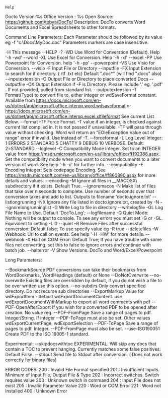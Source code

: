

    
    Help
Docto Version:%s
Office Version : %s
Open Source: https://github.com/tobya/DocTo/
Description: DocTo converts Word Documents and Excel Spreadsheets to other formats.

Command Line Parameters:
Each Parameter should be followed by its value eg
        -f "c:\Docs\MyDoc.doc"
Parameters markers are case insensitive.

  -H  This message
      --HELP -?
  -WD Use Word for Converstion (Default). Help '-h -wd'
      --word
  -XL Use Excel for Conversion. Help '-h -xl'
      --excel
  -PP Use Powerpoint for Conversion. help '-h -pp'
      --powerpoint
  -VS Use Visio for Conversion. 
      --visio
  -F  Input File or Directory
      --inputfile
  -FX Input Extension to search for if directory. (.rtf .txt etc)
      Default ".doc*" (will find ".docx" also)
      --inputextension
  -O  Output File or Directory to place converted Docs
      --outputfile
  -OX Output Extension if -F is Directory. Please include '.' eg. '.pdf' .
      If not provided, pulled from standard list.
      --outputextension
  -T  Format(Type) to convert file to, either integer or wdSaveFormat constant.
      Available from
      https://docs.microsoft.com/en-us/dotnet/api/microsoft.office.interop.word.wdsaveformat
      or https://docs.microsoft.com/en-us/dotnet/api/microsoft.office.interop.excel.xlfileformat
      See current List Below.
      --format
  -TF Force Format. -T value if an integer, is checked against current list
      compiled in. It is not passed if unavailable.  -TF will pass through value
      without checking. Word will return an "EOleException  Value out of range"
      error if invalid. Use instead of -T.
      --forceformat
  -L  Log Level Integer: 1 ERRORS 2 STANDARD 5 CHATTY 9 DEBUG 10 VERBOSE. Default: 2=STANDARD
      --loglevel
  -C  Compatibility Mode Integer. Set to an INTEGER value from
      https://msdn.microsoft.com/en-us/library/office/ff192388.aspx.
      Set the compatibility mode when you want to convert documents to a later
      version of word. See help '-h -c' for further info.
      --compatibility
  -E  Encoding Integer: Sets codepage Encoding.  See
      https://msdn.microsoft.com/en-us/library/office/ff860880.aspx
      for more details and values.
      --encoding
  -M  Ignore all files in __MACOSX\ subdirectory if it exists.  Default True.
      --ignoremacos
  -N  Make list of files that take over n seconds to complete.
      Use number of seconds over that conversion takes and add to list.
      Outputs to filename 'docto.ignore.txt'
      --listlongrunning
  -NX Ignore any file listed in docto.ignore.txt, created by -N
      --ignorelongrunninglist
  -G  Write Log to file in directory
      --writelogfile
  -GL Log File Name to Use. Default 'DocTo.Log';
      --logfilename
  -Q  Quiet Mode: Nothing will be output to console.  To see any errors you must
      set -G or -GL. Equivalent to setting -L 0
      --quiet
  -R  Remove Files after successful conversion: Default false; To use specify
      value eg -R true
      --deletefiles
  -W  Webhook: Url to call on events. See help '-H -HW' for more details.
      --webhook
  -X  Halt on COM Error: Default True;  If you have trouble with some files
      not converting, set this to false to ignore errors and continue with
      batch job.
      --halterror
  -V  Show Versions.  DocTo and Word/Excel/Powerpoint

Long Parameters:

  --BookmarkSource
      PDF conversions can take their bookmarks from
      WordBookmarks, WordHeadings (default) or None
  --DoNotOverwrite
  --no-overwrite
      Existing files are overridden by default, if you do not wish a file to be
      over written use this option.
  --no-subdirs Only convert specified directory. Do not recurse sub directories
  --ExportMarkup Value for wdExportItem - default wdExportDocumentContent.
      use    wdExportDocumentWithMarkup to export all word comments with pdf
  --PDF-OpenAfterExport
      If you wish for a converted PDF to be opened after creation. No value req.
  --PDF-FromPage
      Save a range of pages to pdf. Integer/String. If integer --PDF-ToPage must also be set.
      Other values wdExportCurrentPage, wdExportSelection
  --PDF-ToPage
      Save a range of pages to pdf. Integer. --PDF-FromPage must also be set.
  --use-ISO190051 Create PDF to the ISO 19005-1 standard.




Experimental:
  --skipdocswithtoc
      EXPERIMENTAL.  Will skip any docs that contain a TOC to prevent hanging.
      Currently matches some false positives.  Default False.
  --stdout
      Send file to Stdout after conversion. ( Does not work correctly for binary files)

ERROR CODES:
200 : Invalid File Format specified
201 : Insufficient Inputs.  Minimum of Input File, Output File & Type
202 : Incorrect switches.  Switch requires value
203 : Unknown switch in command
204 : Input File does not exist
205 : Invalid Parameter Value
220 : Word or COM Error
221 : Word not Installed
400 : Unknown Error

    
        
